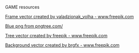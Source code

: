 GAME resources

<a href='https://www.freepik.com/vectors/frame'>Frame vector created by valadzionak_volha - www.freepik.com</a>

<a href='https://pngtree.com/so/Blue'>Blue png from pngtree.com/</a>

<a href='https://www.freepik.com/vectors/tree'>Tree vector created by freepik - www.freepik.com</a>

<a href='https://www.freepik.com/vectors/background'>Background vector created by brgfx - www.freepik.com</a>